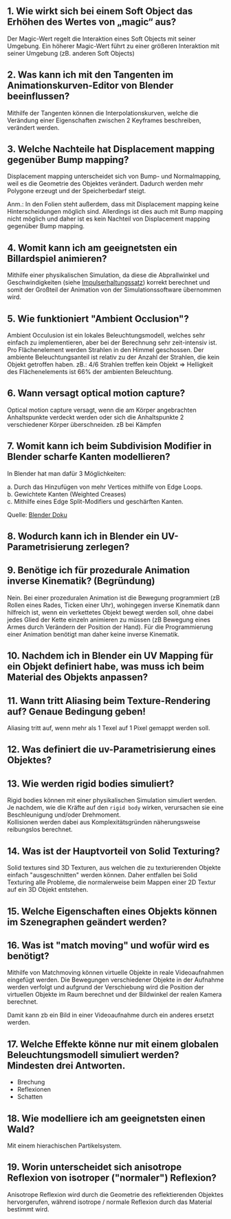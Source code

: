 ## 1. Wie wirkt sich bei einem Soft Object das Erhöhen des Wertes von „magic“ aus?

Der Magic-Wert regelt die Interaktion eines Soft Objects mit seiner Umgebung. Ein höherer Magic-Wert führt zu einer größeren Interaktion mit seiner Umgebung (zB. anderen Soft Objects)

## 2. Was kann ich mit den Tangenten im Animationskurven-Editor von Blender beeinflussen?

Mithilfe der Tangenten können die Interpolationskurven, welche die Verändung einer Eigenschaften zwischen 2 Keyframes beschreiben, verändert werden. 

## 3. Welche Nachteile hat Displacement mapping gegenüber Bump mapping?

Displacement mapping unterscheidet sich von Bump- und Normalmapping, weil es die Geometrie des Objektes verändert. Dadurch werden mehr Polygone erzeugt und der Speicherbedarf steigt.

Anm.: In den Folien steht außerdem, dass mit Displacement mapping keine Hinterscheidungen möglich sind. Allerdings ist dies auch mit Bump mapping nicht möglich und daher ist es kein Nachteil von Displacement mapping gegenüber Bump mapping.

## 4. Womit kann ich am geeignetsten ein Billardspiel animieren?

Mithilfe einer physikalischen Simulation, da diese die Abprallwinkel und Geschwindigkeiten (siehe [Impulserhaltungssatz](https://de.wikipedia.org/wiki/Impulserhaltungssatz)) korrekt berechnet und somit der Großteil der Animation von der Simulationssoftware übernommen wird.

## 5. Wie funktioniert "Ambient Occlusion"?

Ambient Occulusion ist ein lokales Beleuchtungsmodell, welches sehr einfach zu implementieren, aber bei der Berechnung sehr zeit-intensiv ist. Pro Flächenelement werden Strahlen in den Himmel geschossen. Der ambiente Beleuchtungsanteil ist relativ zu der Anzahl der Strahlen, die kein Objekt getroffen haben. zB.: 4/6 Strahlen treffen kein Objekt => Helligkeit des Flächenelements ist 66% der ambienten Beleuchtung.

## 6. Wann versagt optical motion capture?

Optical motion capture versagt, wenn die am Körper angebrachten Anhaltspunkte verdeckt werden oder sich die Anhaltspunkte 2 verschiedener Körper überschneiden. zB bei Kämpfen

## 7. Womit kann ich beim Subdivision Modifier in Blender scharfe Kanten modellieren?

In Blender hat man dafür 3 Möglichkeiten:

a. Durch das Hinzufügen von mehr Vertices mithilfe von Edge Loops.  
b. Gewichtete Kanten (Weighted Creases)  
c. Mithilfe eines Edge Split-Modifiers und geschärften Kanten.  

Quelle: [Blender Doku](https://de.wikibooks.org/wiki/Blender_Dokumentation:_Gesch%C3%A4rfte_Kanten_beim_Arbeiten_mit_Subdivision_Surfaces)

## 8. Wodurch kann ich in Blender ein UV-Parametrisierung zerlegen?

## 9. Benötige ich für prozedurale Animation inverse Kinematik? (Begründung)

Nein. Bei einer prozeduralen Animation ist die Bewegung programmiert (zB Rollen eines Rades, Ticken einer Uhr), wohingegen inverse Kinematik dann hilfreich ist, wenn ein verkettetes Objekt bewegt werden soll, ohne dabei jedes Glied der Kette einzeln animieren zu müssen (zB Bewegung eines Armes durch Verändern der Position der Hand). Für die Programmierung einer Animation benötigt man daher keine inverse Kinematik.

## 10. Nachdem ich in Blender ein UV Mapping für ein Objekt definiert habe, was muss ich beim Material des Objekts anpassen?

## 11. Wann tritt Aliasing beim Texture-Rendering auf? Genaue Bedingung geben!

Aliasing tritt auf, wenn mehr als 1 Texel auf 1 Pixel gemappt werden soll. 

## 12. Was definiert die uv-Parametrisierung eines Objektes?

## 13. Wie werden rigid bodies simuliert?

Rigid bodies können mit einer physikalischen Simulation simuliert werden. Je nachdem, wie die Kräfte auf den ``rigid body`` wirken, verursachen sie eine Beschleunigung und/oder Drehmoment.  
Kollisionen werden dabei aus Komplexitätsgründen näherungsweise reibungslos berechnet.

## 14. Was ist der Hauptvorteil von Solid Texturing?

Solid textures sind 3D Texturen, aus welchen die zu texturierenden Objekte einfach "ausgeschnitten" werden können. Daher entfallen bei Solid Texturing alle Probleme, die normalerweise beim Mappen einer 2D Textur auf ein 3D Objekt entstehen. 

## 15. Welche Eigenschaften eines Objekts können im Szenegraphen geändert werden?

## 16. Was ist "match moving" und wofür wird es benötigt?

Mithilfe von Matchmoving können virtuelle Objekte in reale Videoaufnahmen eingefügt werden. Die Bewegungen verschiedener Objekte in der Aufnahme werden verfolgt und aufgrund der Verschiebung wird die Position der virtuellen Objekte im Raum berechnet und der Bildwinkel der realen Kamera berechnet.

Damit kann zb ein Bild in einer Videoaufnahme durch ein anderes ersetzt werden.

## 17. Welche Effekte könne nur mit einem globalen Beleuchtungsmodell simuliert werden? Mindesten drei Antworten.

- Brechung
- Reflexionen
- Schatten

## 18. Wie modelliere ich am geeignetsten einen Wald?

Mit einem hierachischen Partikelsystem. 

## 19. Worin unterscheidet sich anisotrope Reflexion von isotroper ("normaler") Reflexion?

Anisotrope Reflexion wird durch die Geometrie des reflektierenden Objektes hervorgerufen, während isotrope / normale Reflexion durch das Material bestimmt wird. 
